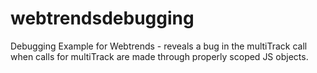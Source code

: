 webtrendsdebugging
==================

Debugging Example for Webtrends - reveals a bug in the multiTrack call when calls for multiTrack are made through
properly scoped JS objects.